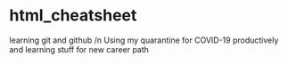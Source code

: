 # html_cheatsheet

learning git and github /n
Using my quarantine for COVID-19 productively and learning stuff for new career path
